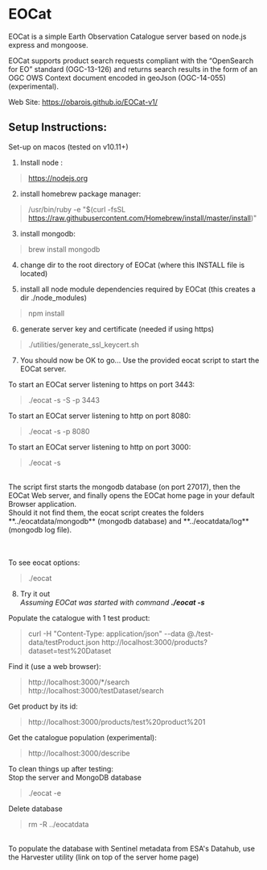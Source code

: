 # EOCat
EOCat is a simple Earth Observation Catalogue server based on node.js express and mongoose.<br>

EOCat supports product search requests compliant with the “OpenSearch for EO” standard (OGC-13-126) and returns search results in the form of an OGC OWS Context document encoded in geoJson (OGC-14-055) (experimental).


Web Site: https://obarois.github.io/EOCat-v1/

## Setup Instructions:

Set-up on macos (tested on v10.11+)

1. Install node :
> https://nodejs.org

2. install homebrew package manager:
> /usr/bin/ruby -e "$(curl -fsSL https://raw.githubusercontent.com/Homebrew/install/master/install)"

3. install mongodb:
> brew install mongodb

4. change dir to the root directory of EOCat (where this INSTALL file is located)

5. install all node module dependencies required by EOCat (this creates a dir ./node_modules)
> npm install

6. generate server key and certificate (needed if using https)
> ./utilities/generate_ssl_keycert.sh


7. You should now be OK to go... Use the provided eocat script to start the EOCat server.<br>

To start an EOCat server listening to https on port 3443: <br>
  > ./eocat -s -S -p 3443

To start an EOCat server listening to http on port 8080: <br>
  > ./eocat -s  -p 8080

To start an EOCat server listening to http on port 3000: <br>
  > ./eocat -s
<br>
The script first starts the mongodb database (on port 27017), then the EOCat Web server, and finally opens the EOCat home page in your default Browser application.<br>
Should it not find them, the eocat script creates the folders **../eocatdata/mongodb** (mongodb database) and **../eocatdata/log** (mongodb log file).<br><br><br>

To see eocat options:<br>
>./eocat<br>

8. Try it out<br>
*Assuming EOCat was started with command __./eocat -s__*

Populate the catalogue with 1 test product:
> curl -H "Content-Type: application/json" --data @./test-data/testProduct.json http://localhost:3000/products?dataset=test%20Dataset

Find it (use a web browser):<br>
>http://localhost:3000/*/search
>http://localhost:3000/testDataset/search

Get product by its id:<br>
>http://localhost:3000/products/test%20product%201

Get the catalogue population (experimental):
>http://localhost:3000/describe

To clean things up after testing:<br>
Stop the server and MongoDB database
> ./eocat -e

Delete database
> rm -R ../eocatdata
<br/>
To populate the database with Sentinel metadata from ESA's Datahub, use the Harvester utility (link on top of the server home page)


